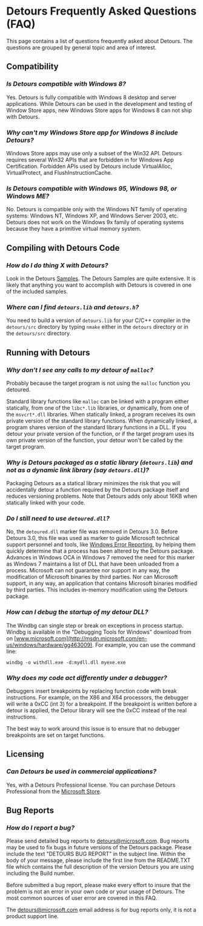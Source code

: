 Detours Frequently Asked Questions (FAQ)
========================================

This page contains a list of questions frequently asked about Detours.
The questions are grouped by general topic and area of interest.

Compatibility
-------------

### *Is Detours compatible with Windows 8?*

Yes. Detours is fully compatible with Windows 8 desktop and server
applications. While Detours can be used in the development and testing
of Window Store apps, new Windows Store apps for Windows 8 can not ship
with Detours.

### *Why can't my Windows Store app for Windows 8 include Detours?*

Windows Store apps may use only a subset of the Win32 API. Detours
requires several Win32 APIs that are forbidden in for Windows App
Certification. Forbidden APIs used by Detours include VirtualAlloc,
VirtualProtect, and FlushInstructionCache.

### *Is Detours compatible with Windows 95, Windows 98, or Windows ME?*

No. Detours is compatible only with the Windows NT family of operating
systems: Windows NT, Windows XP, and Windows Server 2003, etc. Detours
does not work on the Windows 9x family of operating systems because they
have a primitive virtual memory system.

Compiling with Detours Code
---------------------------

### *How do I do thing *X* with Detours?*

Look in the Detours [Samples](Detours_samples). The Detours Samples
are quite extensive. It is likely that anything you want to accomplish
with Detours is covered in one of the included samples.

### *Where can I find `detours.lib` and `detours.h`?*

You need to build a version of `detours.lib` for your C/C++ compiler in
the `detours/src` directory by typing `nmake` either in the `detours`
directory or in the `detours/src` directory.

Running with Detours
--------------------

### *Why don't I see any calls to my detour of `malloc`?*

Probably because the target program is not using the `malloc` function
you detoured.

Standard library functions like `malloc` can be linked with a program
either statically, from one of the `libc*.lib` libraries, or
dynamically, from one of the `msvcrt*.dll` libraries. When statically
linked, a program receives its own private version of the standard
library functions. When dynamically linked, a program shares version of
the standard library functions in a DLL. If you detour your private
version of the function, or if the target program uses its own private
version of the function, your detour won't be called by the target
program.

### *Why is Detours packaged as a static library (`detours.lib`) and not as a dynamic link library (say `detours.dll`)?*

Packaging Detours as a statical library minimizes the risk that you will
accidentally detour a function required by the Detours package itself
and reduces versioning problems. Note that Detours adds only about 16KB
when statically linked with your code.

### *Do I still need to use `detoured.dll`?*

No, the `detoured.dll` marker file was removed in Detours 3.0. Before
Detours 3.0, this file was used as marker to guide Microsoft technical
support personnel and tools, like [Windows Error
Reporting](http://msdn.microsoft.com/en-us/library/windows/hardware/gg487440),
by helping them quickly determine that a process has been altered by the
Detours package. Advances in Windows OCA in Windows 7 removed the need
for this marker as Windows 7 maintains a list of DLL that have been
unloaded from a process. Microsoft can not guarantee nor support in any
way, the modification of Microsoft binaries by third parties. Nor can
Microsoft support, in any way, an application that contains Microsoft
binaries modified by third parties. This includes in-memory modification
using the Detours package.

### *How can I debug the startup of my detour DLL?*

The Windbg can single step or break on exceptions in process startup.
Windbg is available in the "Debugging Tools for Windows" download from
on
[www.microsoft.com](http://msdn.microsoft.com/en-us/windows/hardware/gg463009).
For example, you can use the command line:

`windbg -o withdll.exe -d:mydll.dll myexe.exe`

### *Why does my code act differently under a debugger?*

Debuggers insert breakpoints by replacing function code with break
instructions. For example, on the X86 and X64 processors, the debugger
will write a 0xCC (int 3) for a breakpoint. If the breakpoint is written
before a detour is applied, the Detour library will see the 0xCC instead
of the real instructions.

The best way to work around this issue is to ensure that no debugger
breakpoints are set on target functions.

Licensing
---------

### *Can Detours be used in commercial applications?*

Yes, with a Detours Professional license. You can purchase Detours
Professional from the [Microsoft
Store](http://www.microsoftstore.com/store/msstore/en_US/pd/productID.216531800/search.true).

Bug Reports
-----------

### *How do I report a bug?*

Please send detailed bug reports to
[detours@microsoft.com](mailto:detours@microsoft.com?subject=DETOURS%20BUG%20REPORT).
Bug reports may be used to fix bugs in future versions of the Detours
package. Please include the text "DETOURS BUG REPORT" in the subject
line. Within the body of your message, please include the first line
from the README.TXT file which contains the full description of the
version Detours you are using including the Build number.

Before submitted a bug report, please make every effort to insure that
the problem is not an error in your own code or your usage of Detours.
The most common sources of user error are covered in this FAQ.

The detours@microsoft.com email address is for bug reports only, it is
not a product support line.
